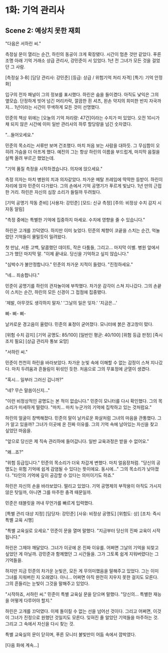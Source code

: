 # 1화: 기억 관리사

## Scene 2: 예상치 못한 재회

"다음은 서하린 씨."

측정실 문이 열리는 순간, 하린의 동공이 크게 확장됐다. 시간이 멈춘 것만 같았다. 푸른 조명 아래 기억 거래소 상급 관리사, 강민준이 서 있었다. 1년 전 그녀가 모든 것을 걸었던 그 사람.

[측정실 3-B]
[담당 관리사: 강민준]
[등급: 상급 / 위험기억 처리 자격]
[특기: 기억 안정화]

입구의 전자 패널이 그의 정보를 표시했다. 하린은 숨을 들이켰다. 아직도 낯익은 그의 옆모습. 단정하게 빗어 넘긴 머리카락, 깔끔한 흰 셔츠, 왼손 약지의 희미한 반지 자국까지... 1년이라는 시간이 무색하게 모든 것이 선명했다.

민준의 책상 위에는 [오늘의 기억 처리량: 47건]이라는 수치가 떠 있었다. 오전 10시가 채 되지 않은 시간에 이미 일반 관리사의 하루 할당량을 넘긴 숫자였다.

"...들어오세요."

민준의 목소리는 서류만 보며 건조했다. 마치 처음 보는 사람을 대하듯. 그 무심함이 오히려 가슴을 더 아프게 했다. 예전의 그는 항상 하린의 이름을 부드럽게, 마지막 음절을 살짝 올려 부르곤 했었는데.

"기억 품질 측정을 시작하겠습니다. 의자에 앉으세요."

측정 의자는 마치 병원의 치과 의자같았다. 차가운 메탈 프레임에 딱딱한 등받이. 하린이 자리에 앉자 민준이 다가왔다. 그의 손에서 기억 공명기가 푸르게 빛났다. 1년 만의 근접한 거리. 하린은 자신의 심장 소리가 들릴까 두려웠다.

[기억 공명기 작동 준비]
[사용자: 강민준]
[모드: 신규 측정]
[주의: 비정상 수치 감지 시 자동 알림]

"측정 중에는 특별한 기억에 집중하지 마세요. 수치에 영향을 줄 수 있습니다."

하린은 고개를 끄덕였다. 하지만 이미 늦었다. 민준의 체향이 코끝을 스치는 순간, 억눌렀던 기억들이 물밀듯이 밀려왔다.

첫 만남, 서툰 고백, 달콤했던 데이트, 작은 다툼들, 그리고... 마지막 이별. 병원 앞에서 그가 했던 마지막 말. "이제 끝내요. 당신을 기억하고 싶지 않습니다."

"심박수가 불안정합니다." 민준의 차가운 지적이 들렸다. "진정하세요."

"네... 죄송합니다."

민준이 공명기를 하린의 관자놀이에 부착했다. 차가운 감각이 스쳐 지나갔다. 그의 손끝이 스치는 순간, 하린의 모든 신경이 그 접점에 집중됐다.

'제발, 아무것도 생각하지 말자.'
'그날의 일은 잊자.'
'지금은...'

삐- 삐- 삐-

날카로운 경고음이 울렸다. 민준의 표정이 굳어졌다. 모니터에 붉은 경고창이 떴다.

[위험 수치 감지]
[기억 공명도: 85/100]
[일반인 평균: 40/100]
[위험 등급 판정]
[즉시 조치 필요]
[상급 관리자 통보 요망]

"서하린 씨."

민준이 천천히 하린을 바라보았다. 차가운 눈빛 속에 이해할 수 없는 감정이 스쳐 지나갔다. 마치 두려움과 흔들림이 뒤섞인 듯한. 처음으로 그의 무표정에 균열이 생겼다.

"혹시... 일부러 그러신 겁니까?"

"네? 무슨 말씀이신지..."

"이런 비정상적인 공명도는 본 적이 없습니다." 민준이 모니터를 다시 확인했다. 그의 목소리가 미세하게 떨렸다. "마치... 마치 누군가의 기억에 집착하고 있는 것처럼요."

하린의 얼굴이 창백해졌다. 민준의 말이 날카로운 화살처럼 그녀의 마음을 관통했다. 그가 알고 있을까? 그녀가 이곳에 온 진짜 이유를. 그의 기억 속에 남아있는 자신을 찾고 싶었던 마음을.

"앞으로 당신은 제 직속 관리하에 들어갑니다. 일반 교육과정은 받을 수 없어요."

"왜...죠?"

"위험 등급입니다." 민준의 목소리가 더욱 차갑게 변했다. 마치 얼음장처럼. "당신의 공명도는 위험 기억에 쉽게 감염될 수 있다는 뜻이에요. 동시에..." 그의 목소리가 낮아졌다. "타인의 기억에 깊이 공감할 수 있다는 의미이기도 하죠."

하린은 자신의 손을 바라보았다. 떨리고 있었다. 기억 공명제의 부작용이 아직도 가시지 않은 탓일까, 아니면 그를 마주한 충격 때문일까.

민준은 태블릿을 꺼내 무언가를 빠르게 입력했다.

[특별 관리 대상 지정]
[담당자: 강민준]
[사유: 비정상 공명도]
[위험도: 상]
[조치: 즉시 특별 교육 시행]

"특별 교육실로 오세요." 민준이 문을 열며 말했다. "지금부터 당신의 진짜 교육이 시작됩니다."

하린은 그제야 깨달았다. 그녀가 이곳에 온 진짜 이유를. 어쩌면 그날의 기억을 되찾고 싶었던 게 아닐까. 강민준과 함께했던 그 시간들을. 그가 그토록 쉽게 지워버렸다는 그 기억들을.

하지만 지금 민준의 차가운 눈빛은, 모든 게 무의미했음을 말해주고 있었다. 그는 이미 그녀를 지워버린 지 오래였다. 아니... 어쩌면 아직 완전히 지우지 못한 걸지도 모른다. 그의 흔들리는 눈빛이 그것을 말해주고 있었다.

"시작하죠, 서하린 씨." 민준이 특별 교육실 문을 닫으며 말했다. "당신의... 특별한 재능을 어떻게 다루어야 할지."

하린은 고개를 끄덕였다. 이제 돌이킬 수 없는 선을 넘어선 것이다. 그리고 어쩌면, 이것이 그녀가 진정으로 원했던 것일지도 모른다. 잊혀진 줄 알았던 기억들을 마주하는 것. 그리고 그 속에서 자신을 다시 찾는 것.

특별 교육실의 문이 닫히며, 푸른 모니터 불빛만이 어둠 속에서 깜박였다.

[다음 화에 계속...]